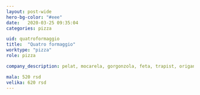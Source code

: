 ```yaml
---
layout: post-wide
hero-bg-color: "#eee"
date:   2020-03-25 09:35:04
categories: pizza

uid: quatroformaggio
title:  "Quatro formaggio"
worktype: "pizza"
role: pizza

company_description: pelat, mocarela, gorgonzola, feta, trapist, origano

mala: 520 rsd
velika: 620 rsd
---
```

